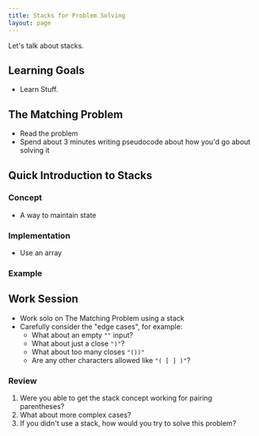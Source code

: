 ```yaml
---
title: Stacks for Problem Solving
layout: page
---
```


Let's talk about stacks.

## Learning Goals

* Learn Stuff.

## The Matching Problem

* Read the problem
* Spend about 3 minutes writing pseudocode about how you'd go about solving it

## Quick Introduction to Stacks

### Concept

* A way to maintain state

### Implementation

* Use an array

### Example

## Work Session

* Work solo on The Matching Problem using a stack
* Carefully consider the "edge cases", for example:
  * What about an empty `""` input?
  * What about just a close `")"`?
  * What about too many closes `"())"`
  * Are any other characters allowed like `"( [ ] )"`?

### Review

1. Were you able to get the stack concept working for pairing parentheses?
2. What about more complex cases?
3. If you didn't use a stack, how would you try to solve this problem?
